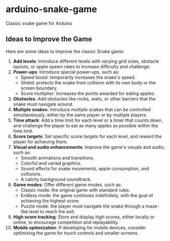 # arduino-snake-game
Classic snake game for Arduino

## Ideas to Improve the Game
Here are some ideas to improve the classic Snake game:

1. **Add levels**: Introduce different levels with varying grid sizes, obstacle layouts, or apple spawn rates to increase difficulty and challenge.
2. **Power-ups**: Introduce special power-ups, such as:
	* Speed boost: temporarily increases the snake's speed.
	* Shield: protects the snake from collision with its own body or the screen boundary.
	* Score multiplier: increases the points awarded for eating apples.
3. **Obstacles**: Add obstacles like rocks, walls, or other barriers that the snake must navigate around.
4. **Multiple snakes**: Introduce multiple snakes that can be controlled simultaneously, either by the same player or by multiple players.
5. **Time attack**: Add a time limit for each level or a timer that counts down, and challenge the player to eat as many apples as possible within the time limit.
6. **Score targets**: Set specific score targets for each level, and reward the player for achieving them.
7. **Visual and audio enhancements**: Improve the game's visuals and audio, such as:
	* Smooth animations and transitions.
	* Colorful and varied graphics.
	* Sound effects for snake movements, apple consumption, and collisions.
	* A catchy background soundtrack.
8. **Game modes**: Offer different game modes, such as:
	* Classic mode: the original game with standard rules.
	* Endless mode: the game continues indefinitely, with the goal of achieving the highest score.
	* Puzzle mode: the player must navigate the snake through a maze-like level to reach the exit.
9. **High score tracking**: Store and display high scores, either locally or online, to encourage competition and replayability.
10. **Mobile optimization**: If developing for mobile devices, consider optimizing the game for touch controls and smaller screens.
